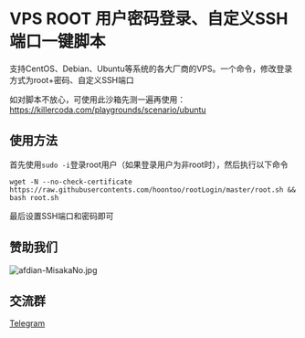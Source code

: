 # VPS ROOT 用户密码登录、自定义SSH端口一键脚本

支持CentOS、Debian、Ubuntu等系统的各大厂商的VPS。一个命令，修改登录方式为root+密码、自定义SSH端口

如对脚本不放心，可使用此沙箱先测一遍再使用：https://killercoda.com/playgrounds/scenario/ubuntu

## 使用方法

首先使用`sudo -i`登录root用户（如果登录用户为非root时），然后执行以下命令

```shell
wget -N --no-check-certificate https://raw.githubusercontents.com/hoontoo/rootLogin/master/root.sh && bash root.sh
```

最后设置SSH端口和密码即可

## 赞助我们

![afdian-MisakaNo.jpg](https://s2.loli.net/2021/12/25/SimocqwhVg89NQJ.jpg)

## 交流群
[Telegram](https://t.me/misakanetcn)
